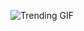 
<!-- GIF_SECTION -->
![Trending GIF](https://media0.giphy.com/media/v1.Y2lkPThiYjIxNzcyempsczM5c3JyY2Zoa21la3d4aTl1M2piaXpocDMxOHJ1NmpodTBtNSZlcD12MV9naWZzX3NlYXJjaCZjdD1n/SS3OndLI7c3ZYnr0vM/giphy.gif)
<!-- END_GIF_SECTION -->
